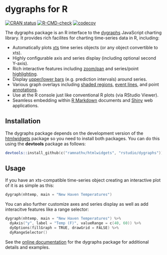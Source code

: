 # dygraphs for R

<!-- badges: start -->

[![CRAN status](https://www.r-pkg.org/badges/version/dygraphs)](https://cran.r-project.org/package=dygraphs)
[![R-CMD-check](https://github.com/rstudio/dygraphs/workflows/R-CMD-check/badge.svg)](https://github.com/rstudio/dygraphs/actions)
[![codecov](https://codecov.io/gh/rstudio/dygraphs/branch/master/graph/badge.svg?token=1z2BOSMfZe)](https://codecov.io/gh/rstudio/dygraphs)

<!-- badges: end -->

The dygraphs package is an R interface to the [dygraphs](http://dygraphs.com) JavaScript charting library. It provides rich facilites for charting time-series data in R, including:

- Automatically plots [xts](http://cran.rstudio.com/web/packages/xts/index.html) time series objects (or any object convertible to xts).
- Highly configurable axis and series display (including optional second Y-axis).
- Rich interactive features including [zoom/pan](https://rstudio.github.io/dygraphs/gallery-range-selector.html) and series/point [highlighting](https://rstudio.github.io/dygraphs/gallery-series-highlighting.html).
- Display [upper/lower bars](https://rstudio.github.io/dygraphs/gallery-upper-lower-bars.html) (e.g. prediction intervals) around series.
- Various graph overlays including [shaded regions](https://rstudio.github.io/dygraphs/gallery-shaded-regions.html), [event lines](https://rstudio.github.io/dygraphs/gallery-event-lines.html), and point [annotations](https://rstudio.github.io/dygraphs/gallery-annotations.html).
- Use at the R console just like conventional R plots (via RStudio Viewer).
- Seamless embedding within [R Markdown](https://rstudio.github.io/dygraphs/r-markdown.html) documents and [Shiny](https://rstudio.github.io/dygraphs/shiny.html) web applications.

## Installation

The dygraphs package depends on the development version of the [htmlwidgets](https://github.com/ramnathv/htmlwidgets) package so you need to install both packages. You can do this using the **devtools** package as follows:

```S
devtools::install_github(c("ramnathv/htmlwidgets", "rstudio/dygraphs"))
```

## Usage

If you have an xts-compatible time-series object creating an interactive plot of it is as simple as this:

```S
dygraph(nhtemp, main = "New Haven Temperatures")
```

You can also further customize axes and series display as well as add interacitve features like a range selector:

```S
dygraph(nhtemp, main = "New Haven Temperatures") %>%
  dyAxis("y", label = "Temp (F)", valueRange = c(40, 60)) %>%
  dyOptions(fillGraph = TRUE, drawGrid = FALSE) %>%
  dyRangeSelector()
```

See the [online documentation](http://rstudio.github.io/dygraphs) for the dygraphs package for additional details and examples.
